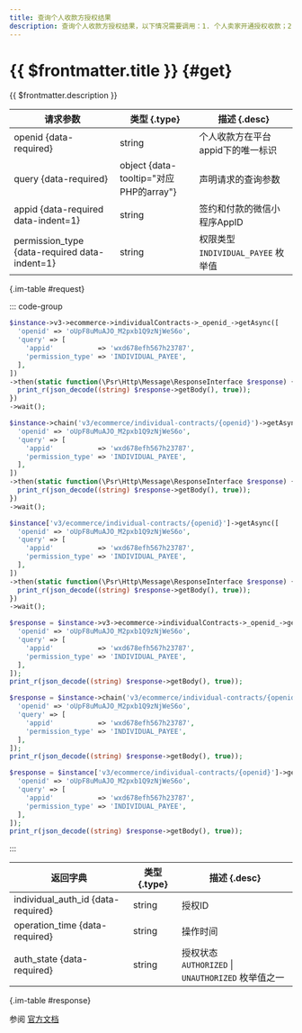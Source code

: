 ```yaml
---
title: 查询个人收款方授权结果
description: 查询个人收款方授权结果，以下情况需要调用：1. 个人卖家开通授权收款；2. 交易下单前，需要individual_auth_id
---
```


# {{ $frontmatter.title }} {#get}

{{ $frontmatter.description }}

| 请求参数 | 类型 {.type} | 描述 {.desc}
| --- | --- | ---
| openid {data-required} | string | 个人收款方在平台appid下的唯一标识
| query {data-required} | object {data-tooltip="对应PHP的array"} | 声明请求的查询参数
| appid {data-required data-indent=1} | string | 签约和付款的微信小程序AppID
| permission_type {data-required data-indent=1} | string | 权限类型<br/>`INDIVIDUAL_PAYEE` 枚举值

{.im-table #request}

::: code-group

```php [异步纯链式]
$instance->v3->ecommerce->individualContracts->_openid_->getAsync([
  'openid' => 'oUpF8uMuAJO_M2pxb1Q9zNjWeS6o',
  'query' => [
    'appid'           => 'wxd678efh567h23787',
    'permission_type' => 'INDIVIDUAL_PAYEE',
  ],
])
->then(static function(\Psr\Http\Message\ResponseInterface $response) {
  print_r(json_decode((string) $response->getBody(), true));
})
->wait();
```

```php [异步声明式]
$instance->chain('v3/ecommerce/individual-contracts/{openid}')->getAsync([
  'openid' => 'oUpF8uMuAJO_M2pxb1Q9zNjWeS6o',
  'query' => [
    'appid'           => 'wxd678efh567h23787',
    'permission_type' => 'INDIVIDUAL_PAYEE',
  ],
])
->then(static function(\Psr\Http\Message\ResponseInterface $response) {
  print_r(json_decode((string) $response->getBody(), true));
})
->wait();
```

```php [异步属性式]
$instance['v3/ecommerce/individual-contracts/{openid}']->getAsync([
  'openid' => 'oUpF8uMuAJO_M2pxb1Q9zNjWeS6o',
  'query' => [
    'appid'           => 'wxd678efh567h23787',
    'permission_type' => 'INDIVIDUAL_PAYEE',
  ],
])
->then(static function(\Psr\Http\Message\ResponseInterface $response) {
  print_r(json_decode((string) $response->getBody(), true));
})
->wait();
```

```php [同步纯链式]
$response = $instance->v3->ecommerce->individualContracts->_openid_->get([
  'openid' => 'oUpF8uMuAJO_M2pxb1Q9zNjWeS6o',
  'query' => [
    'appid'           => 'wxd678efh567h23787',
    'permission_type' => 'INDIVIDUAL_PAYEE',
  ],
]);
print_r(json_decode((string) $response->getBody(), true));
```

```php [同步声明式]
$response = $instance->chain('v3/ecommerce/individual-contracts/{openid}')->get([
  'openid' => 'oUpF8uMuAJO_M2pxb1Q9zNjWeS6o',
  'query' => [
    'appid'           => 'wxd678efh567h23787',
    'permission_type' => 'INDIVIDUAL_PAYEE',
  ],
]);
print_r(json_decode((string) $response->getBody(), true));
```

```php [同步属性式]
$response = $instance['v3/ecommerce/individual-contracts/{openid}']->get([
  'openid' => 'oUpF8uMuAJO_M2pxb1Q9zNjWeS6o',
  'query' => [
    'appid'           => 'wxd678efh567h23787',
    'permission_type' => 'INDIVIDUAL_PAYEE',
  ],
]);
print_r(json_decode((string) $response->getBody(), true));
```

:::

| 返回字典 | 类型 {.type} | 描述 {.desc}
| --- | --- | ---
| individual_auth_id {data-required} | string | 授权ID
| operation_time {data-required} | string | 操作时间
| auth_state {data-required} | string | 授权状态<br/>`AUTHORIZED` \| `UNAUTHORIZED` 枚举值之一

{.im-table #response}

参阅 [官方文档](https://pay.weixin.qq.com/doc/v3/partner/4012739528)
